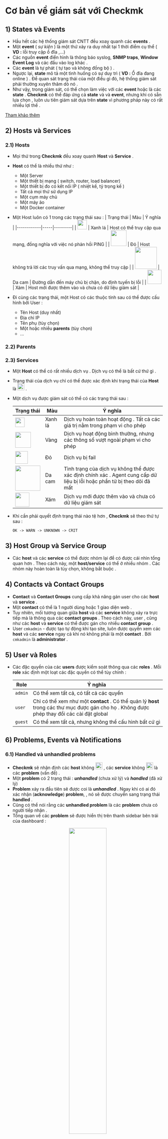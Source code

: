 # Cơ bản về giám sát với Checkmk
## **1) States và Events**
- Hầu hết các hệ thống giám sát CNTT đều xoay quanh các **events** .
- Một **event** ( *sự kiện* ) là một thứ xảy ra duy nhất tại 1 thời điểm cụ thể ( **VD :** lỗi truy cập ổ đĩa ,...)
- Các nguồn **event** điển hình là thông báo syslog, **SNMP traps**, **Window Event Log** và các đầu vào log khác . 
- Các **event** là tự phát ( tự tạo và không đồng bộ ) .
- Ngược lại, **state** mô tả một tình huống có sự duy trì ( **VD :** Ổ đĩa đang online ) . Để quan sát trạng thái của một điều gì đó, hệ thống giám sát phải thường xuyên thăm dò nó .
- Như vậy, trong giám sát, có thể chọn làm việc với các **event** hoặc là các **state** . **Checkmk** có thể đáp ứng cả **state** và và **event**, nhưng khi có sẵn lựa chọn , luôn ưu tiên giám sát dựa trên **state** vì phương pháp này có rất nhiều lợi thế .

[Tham khảo thêm](https://checkmk.com/cms_monitoring_basics.html)

## **2) Hosts và Services**
### **2.1) Hosts**
- Mọi thứ trong **Checkmk** đều xoay quanh **Host** và **Service** .
- **Host** có thể là nhiều thứ như :
    - Một Server
    - Một thiết bị mạng ( switch, router, load balancer)
    - Một thiết bị đo có kết nối IP ( nhiệt kế, tỷ trọng kế )
    - Tất cả mọi thứ sử dụng IP
    - Một cụm máy chủ
    - Một máy ảo
    - Một Docker container
- Một Host luôn có 1 trong các trạng thái sau :
    | Trạng thái | Màu | Ý nghĩa |
    |------------|-----|---------|
    | <img src=https://i.imgur.com/S0G4U21.png width=30px> | Xanh lá | Host có thể truy cập qua mạng, đồng nghĩa với việc nó phản hồi PING |
    | <img src=https://i.imgur.com/9vHj3Cx.png width=50px> | Đỏ | Host không trả lời các truy vấn qua mạng, không thể truy cập |
    | <img src=https://i.imgur.com/ZEO46Nz.png width=70px> | Da cam | Đường dẫn đến máy chủ bị chặn, do định tuyến bị lỗi |
    | <img src=https://i.imgur.com/nMRD7yJ.png width=45px> | Xám | Host mới được thêm vào và chưa có dữ liệu giám sát |

- Đi cùng các trạng thái, một Host có các thuộc tính sau có thể được cấu hình bởi User :
    - Tên Host (duy nhất)
    - Địa chỉ IP
    - Tên phụ (tùy chọn)
    - Một hoặc nhiều **parents** (tùy chọn)
    - ...
### **2.2) Parents**
### **2.3) Services**
- Một **Host** có thể có rất nhiều dịch vụ . Dịch vụ có thể là bất cứ thứ gì .
- Trạng thái của dịch vụ chỉ có thể được xác định khi trạng thái của **Host** là <img src=https://i.imgur.com/S0G4U21.png width=22px> .
- Một dịch vụ được giám sát có thể có các trạng thái sau :

    | Trạng thái | Màu | Ý nghĩa |
    |------------|-----|---------|
    | <img src=https://i.imgur.com/sFZE2Dd.png width=30px> | Xanh lá | Dịch vụ hoàn toàn hoạt động . Tất cả các giá trị nằm trong phạm vi cho phép |
    | <img src=https://i.imgur.com/ynbEuxo.png width=50px> | Vàng | Dịch vụ hoạt động bình thường, nhưng các thông số vượt ngoài phạm vi cho phép |
    | <img src=https://i.imgur.com/ODD3c6K.png width=40px> | Đỏ | Dịch vụ bị fail |
    | <img src=https://i.imgur.com/cQQuMJ2.png width=80px> | Da cam | Tình trạng của dịch vụ không thể được xác định chính xác . Agent cung cấp dữ liệu bị lỗi hoặc phần tử bị theo dõi đã mất |
    | <img src=https://i.imgur.com/nMRD7yJ.png width=45px> | Xám | Dịch vụ mới được thêm vào và chưa có dữ liệu giám sát |

- Khi cần phải quyết định trạng thái nào tệ hơn , **Checkmk** sẽ theo thứ tự sau :
    ```
    OK -> WARN -> UNKNOWN -> CRIT
    ```
## **3) Host Group và Service Group**
- Các **host** và các **service** có thể được nhóm lại để có được cái nhìn tổng quan hơn . Theo cách này, một **host/service** có thể ở nhiều nhóm . Các nhóm này hoàn toàn là tùy chọn, không bắt buộc .
## **4) Contacts và Contact Groups**
- **Contact** và **Contact Groups** cung cấp khả năng gán user cho các **host** và **service** .
- Một **contact** có thể là 1 người dùng hoặc 1 giao diện web .
- Tuy nhiên, mối tương quan giữa **host** và các **service** không xảy ra trực tiếp mà là thông qua các **contact groups** . Theo cách này, user , cũng như các **host** và **service** có thể được gán cho nhiều **contact group** .
- User `cmkadmin` - được tạo tự động khi tạo site, luôn được quyền xem các **host** và các **service** ngay cả khi nó không phải là một **contact** . Bởi `cmkadmin` là **administrator** .
## **5) User và Roles**
- Các đặc quyền của các **users** được kiểm soát thông qua các **roles** . Mỗi **role** xác định một loạt các đặc quyền có thể tùy chỉnh :

    | Role | Ý nghĩa |
    |------|---------|
    | `admin` | Có thể xem tất cả, có tất cả các quyền |
    | `user` | Chỉ có thể xem như một **contact** . Có thể quản lý **host** trong các thư mục được gán cho họ . Không được phép thay đổi các cài đặt global |
    | `guest` | Có thể xem tất cả, nhưng không thể cấu hình bất cứ gì |

## **6) Problems, Events và Notifications**
### **6.1) Handled và unhandled problems**
- **Checkmk** sẽ nhận định các **host** không <img src=https://i.imgur.com/S0G4U21.png width=22px> , các **service** không <img src=https://i.imgur.com/sFZE2Dd.png width=22px> là các **problem** (vấn đề) .
- Một **problem** có 2 trạng thái : ***unhandled*** (chưa xử lý) và ***handled*** (đã xử lý)
- **Problem** xảy ra đầu tiên sẽ được coi là ***unhandled*** . Ngay khi có ai đó xác nhận (**acknowledge**) **problem**, , nó sẽ được chuyển sang trạng thái **handled** .
- Cũng có thể nói rằng các **unhandled problem** là các **problem** chưa có người tiếp nhận .
- Tổng quan về các **problem** sẽ được hiển thị trên thanh sidebar bên trái của dashboard :
    <p align=center><img src=https://i.imgur.com/AyFal3i.png width=50%></p>
> ***Chú ý*** : Các vấn đề về service trên một **host** không <img src=https://i.imgur.com/S0G4U21.png width=22px> sẽ không được coi là các **problems**

[Tham khảo thêm](https://checkmk.com/cms_basics_ackn.html)
### **6.2) Alert và notifications**
[Tham khảo thêm](https://checkmk.com/cms_notifications.html)
### **6.3) Flapping Hosts và Services**
- Đôi khi xảy ra 1 hiện tượng là các dịch vụ liên tục thay đổi trạng thái tại 1 thời điểm . Để tránh việc liên tục nhận được cảnh báo những lúc thế này, **Checkmk** sẽ chuyển dịch vụ sang trạng thái ***flapping*** . Điều này được minh họa bằng biểu tượng <img src=https://i.imgur.com/nw7xE7Y.png width=15px> .
- Khi một dịch vụ chuyển sang trạng thái ***flapping*** , một thông báo sẽ được gửi đến người dùng về sự thay đổi này, sau đó bật chế độ im lặng cho các cảnh báo sau . Sau một thời gian thích hợp, nếu không có tình trạng thay đổi trạng thái nhanh nữa, và kết quả cuối cùng của dịch vụ là tốt hoặc xấu thì trạng thái ***flapping*** sẽ biến mất và các cảnh báo  bình thường trở lại .
### **6.4) Scheduled Downtimes**
- Nếu phải thực hiện việc bảo trì Server, thiết bị hay phần mềm, bình thường người quản trị sẽ muốn tránh đi các cảnh báo sự cố phiền hà trong thời gian này . Ngoài ra, họ cũng có thể muốn cho các đồng nghiệp khác biết rằng các vấn đề xuất hiện trong thời gian này có thể tạm thời bỏ qua .
- Đối với trường hợp này, người quản trị có thể nhập vào một điều kiện về lịch **downtimes** cho **host** hoặc **services** . Điều này có thể được thực hiện ngay khi bắt đầu bảo trì hoặc trước đó hẳn một thời gian . **Scheduled downtimes** được minh họa qua các biểu tượng :
    - <img src=https://i.imgur.com/DA35dN5.png width=20px> : **Host/Service** đang trong thời gian **downtimes**
    - <img src=https://i.imgur.com/ymrHcOM.png width=20px> : **Host** có chứa **service** đang trong thời gian **downtimes**
- Khi một **Host/Service** ở trong thời gian **downtimes** :
    - Sẽ không có thông báo được gửi đến
    - Các **problem** sẽ không được hiển thị trên bảng **Tactical Overview**
## **7) Timeperiods**
- **Timeperiods** định nghĩa các khoảng thời gian thường xuyên, định kỳ hàng tuần được sử dụng cho các vị trí các nhau trong cấu hình giám sát .
- Một **timeperiod** điển hình là giờ làm việc (**workhours**) thường nhận thời gian từ `8:00 - 17:00` tất cả các ngày trong tuần trừ thứ 7 và Chủ nhật . **Timeperiod** cũng có thể bao gồm một số khoảng thời gian ngoại lê - như ngày Tết, Quốc Khánh,...
- Một số tình huống thường dùng tới **time period** :
    - Giới hạn thời gian nhận thông báo (***notification period***)
    - Giới hạn thời gian các lần kiểm tra được thực hiện (***check period***)
    - Thời gian phục vụ cho việc đánh giá tính khả dụng hệ thống (***service period***)
    - Thời gian trong khi **event console** áp dụng các rules .
## **8) Check interval, check attempts và check period**
## **9) Active và Passive Checks**
## **10) Tổng quan về các icon quan trọng của Host và Service**
- Bảng sau đây cung cấp một cái nhìn vắn tắt về các icon trạng thái quan trọng xuất hiện bên cạnh **Host** và **Service** :

    | Icon | <div align=center>Ý nghĩa</div> |
    |------|---------|
    | <img src=https://i.imgur.com/DA35dN5.png width=20px> | **Host/Service** đang trong thời gian **downtimes** |
    | <img src=https://i.imgur.com/ymrHcOM.png width=20px> | **Host** có chứa **service** đang trong thời gian **downtimes** |
    | <img src=https://i.imgur.com/eCtQxUD.png width=20px> | **Host/Service** đang ở ngoài khoảng thời gian nhận thông báo (***notification period***) |
    | <img src=https://i.imgur.com/3rbjY1D.png width=20px> | Thông báo rằng **Host/Service** đang bị deactivated |
    | <img src=https://i.imgur.com/IG1x8GP.png width=20px> | Checks cho **Service** đang bị vô hiệu hóa |
    | <img src=https://i.imgur.com/jaVtA6F.png width=20px> | **Host/Service** có trạng thái ***stale*** |
    | <img src=https://i.imgur.com/nw7xE7Y.png width=20px> | **Host/Service** đang ở trạng thái ***flapping*** |
    | <img src=https://i.imgur.com/PQ98MZI.png width=20px> | **Host/Service** có **problem** đã được nhận |
    | <img src=https://i.imgur.com/AXF30JO.png width=20px> | Có một comment cho **Host/Service** |
    | <img src=https://i.imgur.com/QGRvBb9.png width=20px> | **Host/Service** là một phần của hệ thống **BI** |
    | <img src=https://i.imgur.com/9Ma3p6x.png width=20px> | Tại đây có thể truy cập trực tiếp các cài đặt của check |
    | <img src=https://i.imgur.com/INGH0uy.png width=20px> | Chỉ dành cho dịch vụ **logwatch** : tại đây có thể truy cập các file log |
    | <img src=https://i.imgur.com/zljsWtd.png width=20px> | Tại đây bạn có thể truy cập biểu đồ thời gian của hiệu suất dữ liệu |
    | <img src=https://i.imgur.com/KypdT8i.png width=20px> | **Host/Service** có dữ liệu tồn. Click để xem chi tiết |
    | <img src=https://i.imgur.com/fbuPwkR.png width=20px> | Kiểm tra bị lỗi. Click để xem và gửi báo cáo sự cố/lỗi |
    